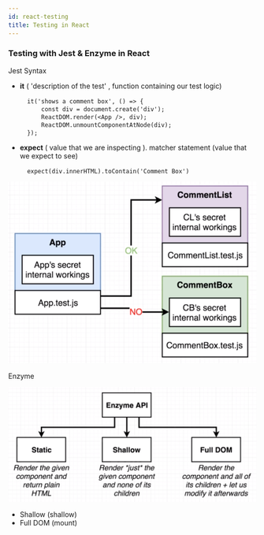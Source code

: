 ```yaml
---
id: react-testing
title: Testing in React
---
```


### Testing with Jest & Enzyme in React

Jest Syntax

- **it** ( 'description of the test' , function  containing our test logic)

        it('shows a comment box', () => {
        	const div = document.create('div');
        	ReactDOM.render(<App />, div);
        	ReactDOM.unmountComponentAtNode(div);
        });

- **expect** ( value that we are inspecting ). matcher statement (value that we expect to see)

        expect(div.innerHTML).toContain('Comment Box')

![Testing](/img/react-testing.png)

Enzyme

![Testing 1](/img/react-testing-1.png)

- Shallow (shallow)
- Full DOM (mount)